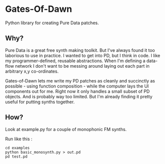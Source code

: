Gates-Of-Dawn
=============

Python library for creating Pure Data patches.

Why?
----

Pure Data is a great free synth making toolkit. But I've always found it too laborious to use in practice. I wanted to get into PD, but I think in code. I like my programmer-defined, reusable abstractions. When I'm defining a data-flow network I don't want to be messing around laying out each part in arbitrary x,y co-ordinates.

Gates-of-Dawn lets me write my PD patches as cleanly and succinctly as possible - using function composition - while the computer lays the UI components out for me. Right now it only handles a small subset of PD objects. And is probably way too limited. But I'm already finding it pretty useful for putting synths together.

How?
----

Look at example.py for a couple of monophonic FM synths.

Run like this :

    cd examples
    python basic_monosynth.py > out.pd
    pd test.pd


